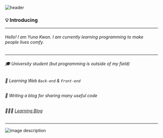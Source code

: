 
![header](https://capsule-render.vercel.app/api?type=soft&color=auto&height=150&section=header&text=Hi%20there!☺️&fontSize=50)

### 💡 Introducing

---

###### Hello!  I am Yuna Kwon. I am currently learning programming to make people lives comfy.
---
###### 🎓 University student (but programming is outside of my field)
###### 🌱 Learning Web `Back-end` & `Front-end`
###### 📝 Writing a blog for sharing many useful code

######  👩🏻‍💻 [Learning Blog](https://blog.naver.com/yunang1880)
---

![image description](https://postfiles.pstatic.net/MjAyMTAxMTdfMjM5/MDAxNjEwODE0MjQ5ODU5.1ym985Yi-D7xQ6FNjwUa6VizgYHGUSamfgzJys98g3Mg.UCT1VPvlodcsiCWYoRyDBcUHZog_HgIpE7Ss5QhbHWUg.PNG.yunang1880/Yellow_and_Black_YouTube_Channel_Art.png?type=w966)






<!--
**yuna1880/yuna1880** is a ✨ _special_ ✨ repository because its `README.md` (this file) appears on your GitHub profile.



